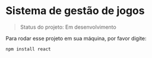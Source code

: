 # Sistema de gestão de jogos

> Status do projeto: Em desenvolvimento 

Para rodar esse projeto em sua máquina, por favor digite:

```
npm install react
````
